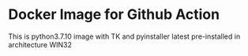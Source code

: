 # Docker Image for Github Action
This is python3.7.10 image with TK and pyinstaller latest pre-installed in architecture WIN32
